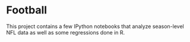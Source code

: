# Football
This project contains a few IPython notebooks that analyze season-level NFL data as well as some regressions done in R.
